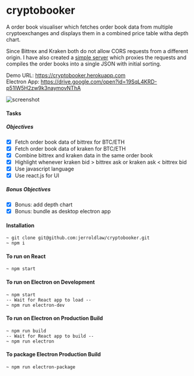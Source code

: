 # cryptobooker
A order book visualiser which fetches order book data from multiple cryptoexchanges and displays them in a combined price table witha  depth chart.

Since Bittrex and Kraken both do not allow CORS requests from a different origin. I have also created a [simple server](https://github.com/jerroldlaw/cryptobooker-server) which proxies the requests and compiles the order books into a single JSON with initial sorting.

Demo URL: https://cryptobooker.herokuapp.com  
Electron App: https://drive.google.com/open?id=19SqL4KRD-p51lW5H2zw9k3naymovNThA

![screenshot](https://i.imgur.com/mC3bJKU.png)

#### Tasks

##### Objectives

- [x] Fetch order book data of bittrex for BTC/ETH
- [x] Fetch order book data of kraken for BTC/ETH
- [x] Combine bittrex and kraken data in the same order book
- [x] Highlight whenever kraken bid > bittrex ask or kraken ask <
bittrex bid
- [x] Use javascript language
- [x] Use react.js for UI

##### Bonus Objectives

- [x] Bonus: add depth chart
- [x] Bonus: bundle as desktop electron app

#### Installation
```
~ git clone git@github.com:jerroldlaw/cryptobooker.git
~ npm i
```

#### To run on React
```
~ npm start
```

#### To run on Electron on Development
```
~ npm start
-- Wait for React app to load --
~ npm run electron-dev
```

#### To run on Electron on Production Build
```
~ npm run build
-- Wait for React app to build --
~ npm run electron
```

#### To package Electron Production Build
```
~ npm run electron-package
```
